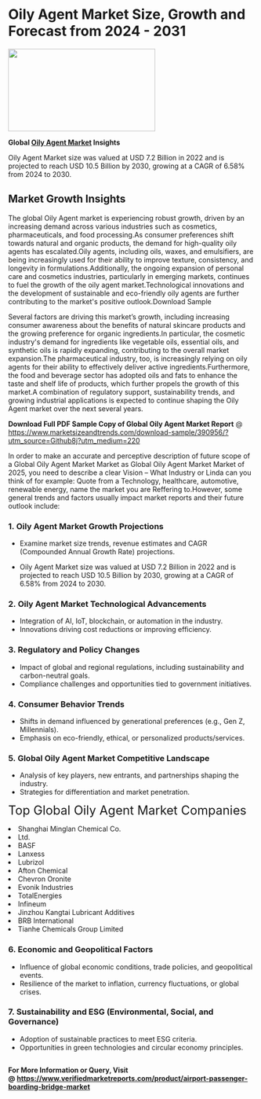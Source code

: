 <H1>Oily Agent Market Size, Growth and Forecast from 2024 - 2031</H1><img class="aligncenter size-medium wp-image-584254" src="https://thirdeyenews.in/wp-content/uploads/2024/09/Global-Market-Research-300x168.jpeg" alt="" width="300" height="168" /><p><strong>Global&nbsp;<a href="https://www.marketsizeandtrends.com/download-sample/390956/?utm_source=Github8j?utm_medium=220">Oily Agent Market</a> Insights</strong></p><p>Oily Agent Market size was valued at USD 7.2 Billion in 2022 and is projected to reach USD 10.5 Billion by 2030, growing at a CAGR of 6.58% from 2024 to 2030.</p><p><h2>Market Growth Insights</h2> <p>The global Oily Agent market is experiencing robust growth, driven by an increasing demand across various industries such as cosmetics, pharmaceuticals, and food processing.As consumer preferences shift towards natural and organic products, the demand for high-quality oily agents has escalated.Oily agents, including oils, waxes, and emulsifiers, are being increasingly used for their ability to improve texture, consistency, and longevity in formulations.Additionally, the ongoing expansion of personal care and cosmetics industries, particularly in emerging markets, continues to fuel the growth of the oily agent market.Technological innovations and the development of sustainable and eco-friendly oily agents are further contributing to the market's positive outlook.Download Sample</p> <p>Several factors are driving this market’s growth, including increasing consumer awareness about the benefits of natural skincare products and the growing preference for organic ingredients.In particular, the cosmetic industry's demand for ingredients like vegetable oils, essential oils, and synthetic oils is rapidly expanding, contributing to the overall market expansion.The pharmaceutical industry, too, is increasingly relying on oily agents for their ability to effectively deliver active ingredients.Furthermore, the food and beverage sector has adopted oils and fats to enhance the taste and shelf life of products, which further propels the growth of this market.A combination of regulatory support, sustainability trends, and growing industrial applications is expected to continue shaping the Oily Agent market over the next several years.</p><p><span class=""><strong>Download Full PDF Sample Copy of Global Oily Agent Market Report</strong> @ <a href="https://www.marketsizeandtrends.com/download-sample/390956/?utm_source=Github8j?utm_medium=220" target="_blank">https://www.marketsizeandtrends.com/download-sample/390956/?utm_source=Github8j?utm_medium=220</a></span></p><p>In order to make an accurate and perceptive description of future scope of a Global&nbsp;Oily Agent Market Market as Global&nbsp;Oily Agent Market Market of 2025, you need to describe a clear Vision &ndash; What Industry or Linda can you think of for example: Quote from a Technology, healthcare, automotive, renewable energy, name the market you are Reffering to.However, some general trends and factors usually impact market reports and their future outlook include:</p><h3>1.&nbsp;<strong>Oily Agent Market Growth Projections</strong></h3><ul><li>Examine market size trends, revenue estimates and CAGR (Compounded Annual Growth Rate) projections.</li><li><p>Oily Agent Market size was valued at USD 7.2 Billion in 2022 and is projected to reach USD 10.5 Billion by 2030, growing at a CAGR of 6.58% from 2024 to 2030.</p></li></ul><h3>2.&nbsp;<strong>Oily Agent Market Technological Advancements</strong></h3><ul><li>Integration of AI, IoT, blockchain, or automation in the industry.</li><li>Innovations driving cost reductions or improving efficiency.</li></ul><h3>3.&nbsp;<strong>Regulatory and Policy Changes</strong></h3><ul><li>Impact of global and regional regulations, including sustainability and carbon-neutral goals.</li><li>Compliance challenges and opportunities tied to government initiatives.</li></ul><h3>4.&nbsp;<strong>Consumer Behavior Trends</strong></h3><ul><li>Shifts in demand influenced by generational preferences (e.g., Gen Z, Millennials).</li><li>Emphasis on eco-friendly, ethical, or personalized products/services.</li></ul><h3>5.&nbsp;<strong>Global Oily Agent Market Competitive Landscape</strong></h3><ul><li>Analysis of key players, new entrants, and partnerships shaping the industry.</li><li>Strategies for differentiation and market penetration.</li></ul><p data-pm-slice="1 1 []"><span style="color: inherit; font-family: inherit; font-size: 25px;">Top Global Oily Agent Market Companies</span></p><div class="" data-test-id=""><p><li>Shanghai Minglan Chemical Co.</li><li> Ltd.</li><li> BASF</li><li> Lanxess</li><li> Lubrizol</li><li> Afton Chemical</li><li> Chevron Oronite</li><li> Evonik Industries</li><li> TotalEnergies</li><li> Infineum</li><li> Jinzhou Kangtai Lubricant Additives</li><li> BRB International</li><li> Tianhe Chemicals Group Limited</li></p></div><h3>6.&nbsp;<strong>Economic and Geopolitical Factors</strong></h3><ul><li>Influence of global economic conditions, trade policies, and geopolitical events.</li><li>Resilience of the market to inflation, currency fluctuations, or global crises.</li></ul><h3>7.&nbsp;<strong>Sustainability and ESG (Environmental, Social, and Governance)</strong></h3><ul><li>Adoption of sustainable practices to meet ESG criteria.</li><li>Opportunities in green technologies and circular economy principles.</li></ul><h2><strong style="font-size: 14px;">For More Information or Query, Visit @&nbsp;</strong><a style="background-color: #ffffff; font-size: 14px;" href="https://www.marketsizeandtrends.com/report/oily-agent-market/" target="_blank">https://www.verifiedmarketreports.com/product/airport-passenger-boarding-bridge-market</a></h2>